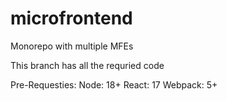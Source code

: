 # microfrontend
Monorepo with multiple MFEs

This branch has all the requried code

Pre-Requesties: 
Node: 18+ 
React: 17
Webpack: 5+
